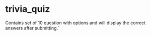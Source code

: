 # trivia_quiz
Contains set of 10 question with options and will display the correct answers after submitting.`
